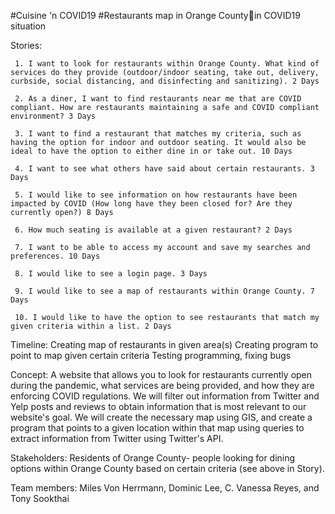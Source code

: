 #Cuisine 'n COVID19
#Restaurants map in Orange Countyin COVID19 situation

Stories: 
	 
	 1. I want to look for restaurants within Orange County. What kind of services do they provide (outdoor/indoor seating, take out, delivery, curbside, social distancing, and disinfecting and sanitizing). 2 Days
         
	 2. As a diner, I want to find restaurants near me that are COVID compliant. How are restaurants maintaining a safe and COVID compliant environment? 3 Days
         
	 3. I want to find a restaurant that matches my criteria, such as having the option for indoor and outdoor seating. It would also be ideal to have the option to either dine in or take out. 10 Days
         
	 4. I want to see what others have said about certain restaurants. 3 Days
         
	 5. I would like to see information on how restaurants have been impacted by COVID (How long have they been closed for? Are they currently open?) 8 Days
         
	 6. How much seating is available at a given restaurant? 2 Days
         
	 7. I want to be able to access my account and save my searches and preferences. 10 Days
         
	 8. I would like to see a login page. 3 Days
         
	 9. I would like to see a map of restaurants within Orange County. 7 Days
         
	 10. I would like to have the option to see restaurants that match my given criteria within a list. 2 Days


Timeline: Creating map of restaurants in given area(s)
				  Creating program to point to map given certain criteria
				  Testing programming, fixing bugs
				

Concept: A website that allows you to look for restaurants currently open during the pandemic, what services are being provided, and how they are enforcing COVID regulations. We will filter out information from Twitter and Yelp posts and reviews to obtain information that is most relevant to our website's goal. We will create the necessary map using GIS, and create a program that points to a given location within that map using queries to extract information from Twitter using Twitter's API.


Stakeholders: Residents of Orange County- people looking for dining options within Orange County based on certain criteria (see above in Story).


Team members: Miles Von Herrmann, Dominic Lee, C. Vanessa Reyes, and Tony Sookthai
